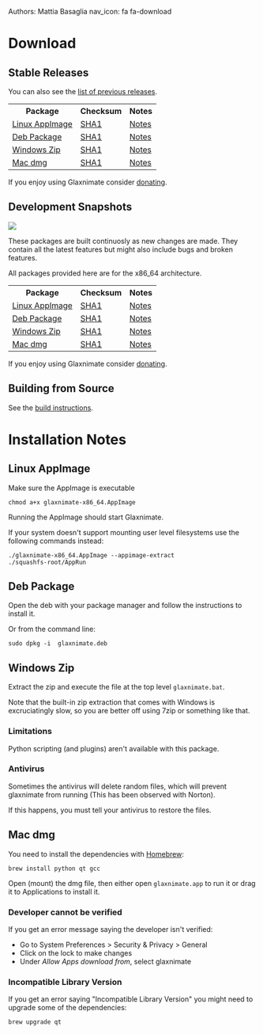 Authors: Mattia Basaglia
nav_icon: fa fa-download

# Download

## Stable Releases

You can also see the [list of previous releases](https://gitlab.com/mattia.basaglia/glaxnimate/-/releases).

<table>
<tr><th>Package</th><th>Checksum</th><th>Notes</th></tr>
<tr>
<td><i class="fab fa-linux"></i> <a href="https://gitlab.com/mattia.basaglia/glaxnimate/-/jobs/artifacts/release/raw/build/glaxnimate-x86_64.AppImage?job=linux%3Aappimage">Linux AppImage</a></td>
<td><a href="https://gitlab.com/mattia.basaglia/glaxnimate/-/jobs/artifacts/release/raw/build/checksum.txt?job=linux%3Aappimage">SHA1</a></td>
<td><a href="#linux-appimage">Notes</a></td>
</tr>
<tr>
<td><i class="fab fa-ubuntu"></i> <a href="https://gitlab.com/mattia.basaglia/glaxnimate/-/jobs/artifacts/release/raw/build/glaxnimate.deb?job=linux%3Adeb">Deb Package</a></td>
<td><a href="https://gitlab.com/mattia.basaglia/glaxnimate/-/jobs/artifacts/release/raw/build/checksum.txt?job=linux%3Adeb">SHA1</a></td>
<td><a href="#deb-package">Notes</a></td>
</tr>
<tr>
<td><i class="fab fa-windows"></i> <a href="https://gitlab.com/mattia.basaglia/glaxnimate/-/jobs/artifacts/release/raw/build/glaxnimate-x86_64.zip?job=mxe%3Abuild">Windows Zip</a></td>
<td><a href="https://gitlab.com/mattia.basaglia/glaxnimate/-/jobs/artifacts/release/raw/build/checksum.txt?job=mxe%3Abuild">SHA1</a></td>
<td><a href="#windows-zip">Notes</a></td>
</tr>
<tr>
<td><i class="fab fa-apple"></i> <a href="https://dl.bintray.com/mattbas/Glaxnimate/release/MacOs/glaxnimate.dmg">Mac dmg</a></td>
<td><a href="https://dl.bintray.com/mattbas/Glaxnimate/release/MacOs/checksum.txt">SHA1</a></td>
<td><a href="#mac-dmg">Notes</a></td>
</tr>
</table>

If you enjoy using Glaxnimate consider [donating](donate.md).

## Development Snapshots

[![](https://gitlab.com/mattia.basaglia/glaxnimate/badges/master/pipeline.svg)](https://gitlab.com/mattia.basaglia/glaxnimate/-/pipelines)

These packages are built continuosly as new changes are made.
They contain all the latest features but might also include bugs and broken features.


All packages provided here are for the x86_64 architecture.

<table>
<tr><th>Package</th><th>Checksum</th><th>Notes</th></tr>
<tr>
<td><i class="fab fa-linux"></i> <a href="https://gitlab.com/mattia.basaglia/glaxnimate/-/jobs/artifacts/master/raw/build/glaxnimate-x86_64.AppImage?job=linux%3Aappimage">Linux AppImage</a></td>
<td><a href="https://gitlab.com/mattia.basaglia/glaxnimate/-/jobs/artifacts/master/raw/build/checksum.txt?job=linux%3Aappimage">SHA1</a></td>
<td><a href="#linux-appimage">Notes</a></td>
</tr>
<tr>
<td><i class="fab fa-ubuntu"></i> <a href="https://gitlab.com/mattia.basaglia/glaxnimate/-/jobs/artifacts/master/raw/build/glaxnimate.deb?job=linux%3Adeb">Deb Package</a></td>
<td><a href="https://gitlab.com/mattia.basaglia/glaxnimate/-/jobs/artifacts/master/raw/build/checksum.txt?job=linux%3Adeb">SHA1</a></td>
<td><a href="#deb-package">Notes</a></td>
</tr>
<tr>
<td><i class="fab fa-windows"></i> <a href="https://gitlab.com/mattia.basaglia/glaxnimate/-/jobs/artifacts/master/raw/build/glaxnimate-x86_64.zip?job=mxe%3Abuild">Windows Zip</a></td>
<td><a href="https://gitlab.com/mattia.basaglia/glaxnimate/-/jobs/artifacts/master/raw/build/checksum.txt?job=mxe%3Abuild">SHA1</a></td>
<td><a href="#windows-zip">Notes</a></td>
</tr>
<tr>
<td><i class="fab fa-apple"></i> <a href="https://dl.bintray.com/mattbas/Glaxnimate/master/MacOs/glaxnimate.dmg">Mac dmg</a></td>
<td><a href="https://dl.bintray.com/mattbas/Glaxnimate/master/MacOs/checksum.txt">SHA1</a></td>
<td><a href="#mac-dmg">Notes</a></td>
</tr>
</table>

If you enjoy using Glaxnimate consider [donating](donate.md).


## Building from Source

See the [build instructions](contributing/read_me.md).

# Installation Notes

## Linux AppImage

Make sure the AppImage is executable

    chmod a+x glaxnimate-x86_64.AppImage

Running the AppImage should start Glaxnimate.

If your system doesn't support mounting user level filesystems use the following commands instead:

    ./glaxnimate-x86_64.AppImage --appimage-extract
    ./squashfs-root/AppRun

## Deb Package

Open the deb with your package manager and follow the instructions to install it.

Or from the command line:

    sudo dpkg -i  glaxnimate.deb

## Windows Zip

Extract the zip and execute the file at the top level `glaxnimate.bat`.

Note that the built-in zip extraction that comes with Windows is excruciatingly slow,
so you are better off using 7zip or something like that.

### Limitations

Python scripting (and plugins) aren't available with this package.

### Antivirus

Sometimes the antivirus will delete random files, which will prevent glaxnimate from running
(This has been observed with Norton).

If this happens, you must tell your antivirus to restore the files.

## Mac dmg

You need to install the dependencies with [Homebrew](https://brew.sh/):

    brew install python qt gcc

Open (mount) the dmg file, then either open `glaxnimate.app` to run it or drag it
to Applications to install it.

### Developer cannot be verified

If you get an error message saying the developer isn't verified:

* Go to System Preferences > Security & Privacy > General
* Click on the lock to make changes
* Under *Allow Apps download from*, select glaxnimate

### Incompatible Library Version

If you get an error saying "Incompatible Library Version" you might need to
upgrade some of the dependencies:

    brew upgrade qt
